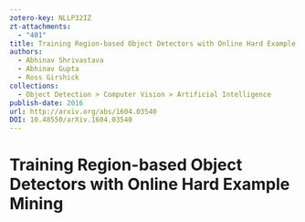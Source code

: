 ```yaml
---
zotero-key: NLLP32IZ
zt-attachments:
  - "401"
title: Training Region-based Object Detectors with Online Hard Example Mining
authors:
  - Abhinav Shrivastava
  - Abhinav Gupta
  - Ross Girshick
collections:
  - Object Detection > Computer Vision > Artificial Intelligence
publish-date: 2016
url: http://arxiv.org/abs/1604.03540
DOI: 10.48550/arXiv.1604.03540
---
```

# Training Region-based Object Detectors with Online Hard Example Mining
